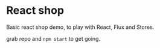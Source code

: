 # React shop

Basic react shop demo, to play with React, Flux and Stores.

grab repo and `npm start` to get going.
